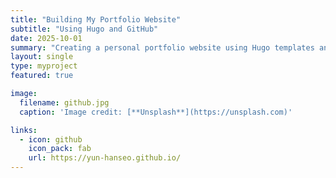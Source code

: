 ```yaml
---
title: "Building My Portfolio Website"
subtitle: "Using Hugo and GitHub"
date: 2025-10-01
summary: "Creating a personal portfolio website using Hugo templates and GitHub Pages."
layout: single
type: myproject
featured: true

image:
  filename: github.jpg
  caption: 'Image credit: [**Unsplash**](https://unsplash.com)'

links:
  - icon: github
    icon_pack: fab
    url: https://yun-hanseo.github.io/
---
```



